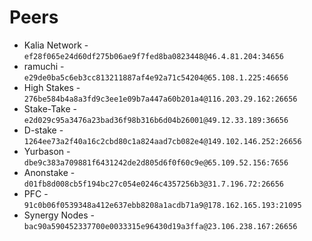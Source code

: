 # Peers

- Kalia Network - `ef28f065e24d60df275b06ae9f7fed8ba0823448@46.4.81.204:34656`
- ramuchi - `e29de0ba5c6eb3cc813211887af4e92a71c54204@65.108.1.225:46656`
- High Stakes - `276be584b4a8a3fd9c3ee1e09b7a447a60b201a4@116.203.29.162:26656`
- Stake-Take - `e2d029c95a3476a23bad36f98b316b6d04b26001@49.12.33.189:36656`
- D-stake - `1264ee73a2f40a16c2cbd80c1a824aad7cb082e4@149.102.146.252:26656`
- Yurbason - `dbe9c383a709881f6431242de2d805d6f0f60c9e@65.109.52.156:7656`
- Anonstake - `d01fb8d008cb5f194bc27c054e0246c4357256b3@31.7.196.72:26656`
- PFC - `91c0b06f0539348a412e637ebb8208a1acdb71a9@178.162.165.193:21095`
- Synergy Nodes - `bac90a590452337700e0033315e96430d19a3ffa@23.106.238.167:26656`
